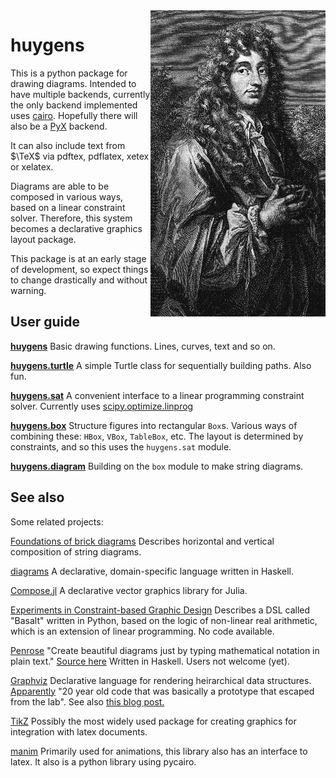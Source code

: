 
<img src="images/Christiaan_Huygens.png" align="right" />

huygens
=======

This is a python package for drawing diagrams.
Intended to have multiple backends, currently the only
backend implemented uses [cairo](https://www.cairographics.org/).
Hopefully there will also be a [PyX](https://pyx-project.org/) backend.

It can also include text from $\TeX$ via pdftex, pdflatex, xetex or xelatex.

Diagrams are able to be composed in various ways, based 
on a linear constraint solver. Therefore, this system becomes
a declarative graphics layout package.

This package is at an early stage of development, so expect
things to change drastically and without warning.

User guide
----------

__[huygens](test_canvas.html)__
Basic drawing functions. Lines, curves, text and so on.

__[huygens.turtle](test_turtle.html)__
A simple Turtle class for sequentially building paths.
Also fun.

__[huygens.sat](test_sat.html)__
A convenient interface to a linear programming constraint solver. 
Currently uses 
[scipy.optimize.linprog](https://docs.scipy.org/doc/scipy/reference/generated/scipy.optimize.linprog.html)

__[huygens.box](test_box.html)__
Structure figures into rectangular `Box`s.
Various ways of combining these: `HBox`, `VBox`, `TableBox`, etc.
The layout is determined by constraints, and so this uses
the `huygens.sat` module.

__[huygens.diagram](test_diagram.html)__
Building on the `box` module to make string diagrams.

See also
--------

Some related projects:

[Foundations of brick diagrams](https://arxiv.org/abs/1908.10660)
Describes horizontal and vertical composition of string diagrams.

[diagrams](https://archives.haskell.org/projects.haskell.org/diagrams/)
A declarative, domain-specific language written in Haskell.

[Compose.jl](https://github.com/GiovineItalia/Compose.jl)
A declarative vector graphics library for Julia.

[Experiments in Constraint-based Graphic Design](https://www.anishathalye.com/2019/12/12/constraint-based-graphic-design/#case-studies) 
Describes a DSL called "Basalt" written in Python, based on
the logic of non-linear real arithmetic, which is an
extension of linear programming. No code available.

[Penrose](http://penrose.ink) 
"Create beautiful diagrams just by typing mathematical notation in plain text."
[Source here](https://github.com/penrose/penrose)
Written in Haskell.  Users not welcome (yet).

[Graphviz](https://graphviz.org/)
Declarative language for rendering heirarchical data structures.
[Apparently](https://news.ycombinator.com/item?id=23477034)
"20 year old code that was basically a prototype that escaped from the lab".
See also 
[this blog post.](https://ncona.com/2020/06/create-diagrams-with-code-using-graphviz/)


[TikZ](https://ctan.org/pkg/pgf?lang=en)
Possibly the most widely used package for creating
graphics for integration with latex documents.

[manim](https://github.com/3b1b/manim)
Primarily used for animations, this library also has
an interface to latex. It also is a python library using pycairo.



